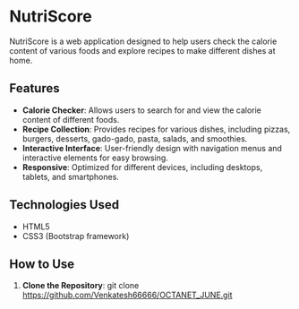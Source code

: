 # NutriScore

NutriScore is a web application designed to help users check the calorie content of various foods and explore recipes to make different dishes at home.

## Features

- **Calorie Checker**: Allows users to search for and view the calorie content of different foods.
- **Recipe Collection**: Provides recipes for various dishes, including pizzas, burgers, desserts, gado-gado, pasta, salads, and smoothies.
- **Interactive Interface**: User-friendly design with navigation menus and interactive elements for easy browsing.
- **Responsive**: Optimized for different devices, including desktops, tablets, and smartphones.

## Technologies Used

- HTML5
- CSS3 (Bootstrap framework)

## How to Use

1. **Clone the Repository**:
   git clone https://github.com/Venkatesh66666/OCTANET_JUNE.git
